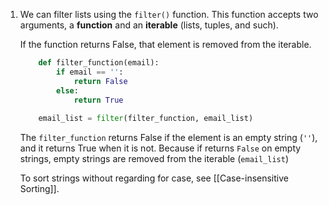 1. We can filter lists using the `filter()` function. This function accepts two arguments, a **function** and an **iterable** (lists, tuples, and such).

	If the function returns False, that element is removed from the iterable.
	
	``` python
		def filter_function(email):
			if email == '':
				return False
  			else:
    			return True
				
		email_list = filter(filter_function, email_list)
	```

	The `filter_function` returns False if the element is an empty string (`''`), and it returns True when it is not. Because if returns `False` on empty strings, empty strings are removed from the iterable (`email_list`)
	
	To sort strings without regarding for case, see [[Case-insensitive Sorting]].
	
